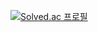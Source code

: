 [![Solved.ac
프로필](http://mazassumnida.wtf/api/generate_badge?boj={melon940925})](https://solved.ac/melon940925)
